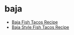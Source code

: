 # baja

 * [Baja Fish Tacos Recipe](index/b/baja-fish-tacos-recipe.json)
 * [Baja Style Fish Tacos Recipe](index/b/baja-style-fish-tacos-recipe.json)

